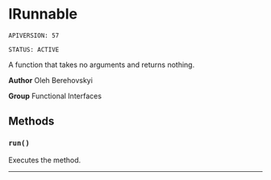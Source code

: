 # IRunnable

`APIVERSION: 57`

`STATUS: ACTIVE`

A function that takes no arguments and returns nothing.


**Author** Oleh Berehovskyi


**Group** Functional Interfaces

## Methods
### `run()`

Executes the method.

---
